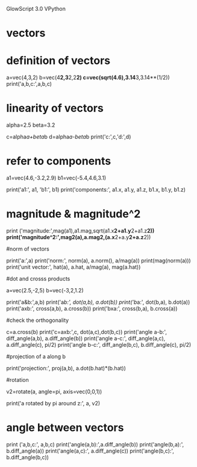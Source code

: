 GlowScript 3.0 VPython
 # vectors

 # definition of vectors
 
a=vec(4,3,2)
b=vec(4**2,3**2,2**2)
c=vec(sqrt(4.6),3.14**3,3.14**(1/2))
print('a,b,c:',a,b,c)
 
 # linearity of vectors
 
alpha=2.5
beta=3.2
 
c=alpha*a+beta*b
d=alpha*a-beta*b
print('c:',c,'d:',d)
 
 # refer to components
 
a1=vec(4.6,-3.2,2.9)
b1=vec(-5.4,4.6,3.1)
 
print('a1:', a1, 'b1:', b1)
print('components:', a1.x, a1.y, a1.z, b1.x, b1.y, b1.z)
 
 # magnitude & magnitude^2
 
print ('magnitude:',mag(a1),a1.mag,sqrt(a1.x**2+a1.y**2+a1.z**2))
print('magnitude^2:',mag2(a),a.mag2,(a.x**2+a.y**2+a.z**2))
 
 #norm of vectors
 
print('a:',a)
print('norm:', norm(a), a.norm(), a/mag(a))
print(mag(norm(a)))
print('unit vector:', hat(a), a.hat, a/mag(a), mag(a.hat))
 
 #dot and crosss products
 
a=vec(2.5,-2,5)
b=vec(-3,2,1.2)
 
print('a&b:',a,b)
print('a*b:', dot(a,b), a.dot(b))
print('b*a:', dot(b,a), b.dot(a))
print('axb:', cross(a,b), a.cross(b))
print('bxa:', cross(b,a), b.cross(a))
 
 #check the orthogonality
 
c=a.cross(b)
print('c=axb:',c, dot(a,c),dot(b,c))
print('angle a-b:', diff_angle(a,b), a.diff_angle(b))
print('angle a-c:', diff_angle(a,c), a.diff_angle(c), pi/2)
print('angle b-c:', diff_angle(b,c), b.diff_angle(c), pi/2)
 
 #projection of a along b
 
print('projection:', proj(a,b), a.dot(b.hat)*(b.hat))
 
 #rotation
 
v2=rotate(a, angle=pi, axis=vec(0,0,1))
 
print('a rotated by pi around z:', a, v2)
 
 # angle between vectors
 
print ('a,b,c:', a,b,c)
print('angle(a,b):',a.diff_angle(b))
print('angle(b,a):', b.diff_angle(a))
print('angle(a,c):', a.diff_angle(c))
print('angle(b,c):', b.diff_angle(b,c))
     
 
